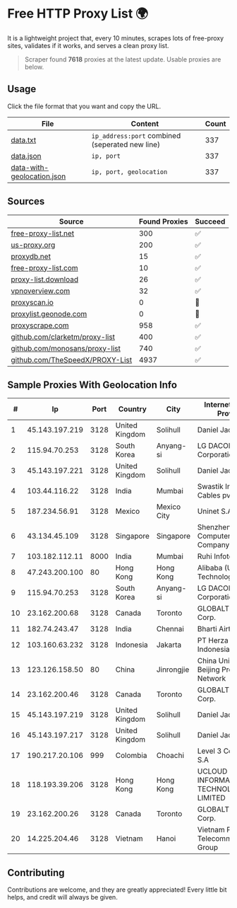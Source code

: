 
# Free HTTP Proxy List 🌍

It is a lightweight project that, every 10 minutes, scrapes lots of free-proxy sites, validates if it works, and serves a clean proxy list.


> Scraper found **7618** proxies at the latest update. Usable proxies are below.

## Usage

Click the file format that you want and copy the URL.


|File|Content|Count|
|----|-------|-----|
|[data.txt](https://raw.githubusercontent.com/themiralay/Proxy-List-World/master/data.txt)|`ip_address:port` combined (seperated new line)|337|
|[data.json](https://raw.githubusercontent.com/themiralay/Proxy-List-World/master/data.json)|`ip, port`|337|
|[data-with-geolocation.json](https://raw.githubusercontent.com/themiralay/Proxy-List-World/master/data-with-geolocation.json)|`ip, port, geolocation`|337|

## Sources

|Source|Found Proxies|Succeed|
|------|-------------|-------|
|[free-proxy-list.net](https://free-proxy-list.net)|300|✅|
|[us-proxy.org](https://www.us-proxy.org)|200|✅|
|[proxydb.net](http://proxydb.net)|15|✅|
|[free-proxy-list.com](https://free-proxy-list.com/?page=&port=&type%5B%5D=http&type%5B%5D=https&up_time=0&search=Search)|10|✅|
|[proxy-list.download](https://www.proxy-list.download/HTTP)|26|✅|
|[vpnoverview.com](https://vpnoverview.com/privacy/anonymous-browsing/free-proxy-servers)|32|✅|
|[proxyscan.io](https://www.proxyscan.io)|0|🚫|
|[proxylist.geonode.com](https://proxylist.geonode.com/api/proxy-list?limit=300&page=1&sort_by=lastChecked&sort_type=desc&protocols=http,https)|0|🚫|
|[proxyscrape.com](https://api.proxyscrape.com/v2/?request=displayproxies&protocol=http&timeout=10000&country=all&ssl=all&anonymity=all)|958|✅|
|[github.com/clarketm/proxy-list](https://raw.githubusercontent.com/clarketm/proxy-list/master/proxy-list-raw.txt)|400|✅|
|[github.com/monosans/proxy-list](https://raw.githubusercontent.com/monosans/proxy-list/main/proxies/http.txt)|740|✅|
|[github.com/TheSpeedX/PROXY-List](https://raw.githubusercontent.com/TheSpeedX/PROXY-List/master/http.txt)|4937|✅|


## Sample Proxies With Geolocation Info

|#|Ip|Port|Country|City|Internet Service Provider|
|-|--|----|-------|----|-------------------------|
|1|45.143.197.219|3128|United Kingdom|Solihull|Daniel Jackson|
|2|115.94.70.253|3128|South Korea|Anyang-si|LG DACOM Corporation|
|3|45.143.197.221|3128|United Kingdom|Solihull|Daniel Jackson|
|4|103.44.116.22|3128|India|Mumbai|Swastik Internet and Cables pvt. ltd|
|5|187.234.56.91|3128|Mexico|Mexico City|Uninet S.A. de C.V.|
|6|43.134.45.109|3128|Singapore|Singapore|Shenzhen Tencent Computer Systems Company Limited|
|7|103.182.112.11|8000|India|Mumbai|Ruhi Infotech|
|8|47.243.200.100|80|Hong Kong|Hong Kong|Alibaba (US) Technology Co., Ltd.|
|9|115.94.70.253|3128|South Korea|Anyang-si|LG DACOM Corporation|
|10|23.162.200.68|3128|Canada|Toronto|GLOBALTELEHOST Corp.|
|11|182.74.243.47|3128|India|Chennai|Bharti Airtel Limited|
|12|103.160.63.232|3128|Indonesia|Jakarta|PT Herza Digital Indonesia|
|13|123.126.158.50|80|China|Jinrongjie|China Unicom Beijing Province Network|
|14|23.162.200.46|3128|Canada|Toronto|GLOBALTELEHOST Corp.|
|15|45.143.197.219|3128|United Kingdom|Solihull|Daniel Jackson|
|16|45.143.197.217|3128|United Kingdom|Solihull|Daniel Jackson|
|17|190.217.20.106|999|Colombia|Choachi|Level 3 Colombia S.A|
|18|118.193.39.206|3128|Hong Kong|Hong Kong|UCLOUD INFORMATION TECHNOLOGY (HK) LIMITED|
|19|23.162.200.26|3128|Canada|Toronto|GLOBALTELEHOST Corp.|
|20|14.225.204.46|3128|Vietnam|Hanoi|Vietnam Posts and Telecommunications Group|



## Contributing

Contributions are welcome, and they are greatly appreciated! Every
little bit helps, and credit will always be given.

